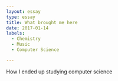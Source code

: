 ```yaml
---
layout: essay
type: essay
title: What brought me here
date: 2017-01-14
labels:
  - Chemistry
  - Music
  - Computer Science

---
```

How I ended up studying computer science

